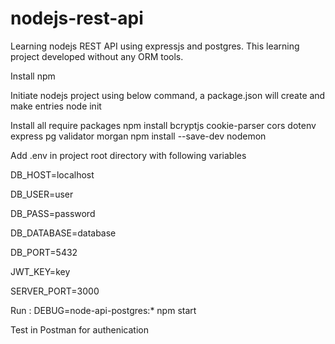 # nodejs-rest-api
Learning nodejs REST API using expressjs and  postgres. This learning project developed without any ORM tools.

Install npm

Initiate nodejs project using below command, a package.json will create and make entries
node init


Install all require packages
npm install bcryptjs cookie-parser cors dotenv express pg validator morgan
npm install --save-dev nodemon





Add .env in project root directory with following variables


DB_HOST=localhost


DB_USER=user


DB_PASS=password


DB_DATABASE=database


DB_PORT=5432


JWT_KEY=key


SERVER_PORT=3000



Run :
DEBUG=node-api-postgres:* npm start

Test in Postman for authenication
